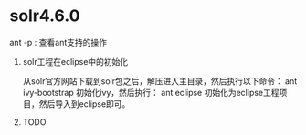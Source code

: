 solr4.6.0
=========
ant -p : 查看ant支持的操作

1.  solr工程在eclipse中的初始化

    从solr官方网站下载到solr包之后，解压进入主目录，然后执行以下命令：
    ant ivy-bootstrap
    初始化ivy，然后执行：
    ant eclipse
    初始化为eclipse工程项目，然后导入到eclipse即可。

2.  TODO

